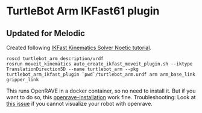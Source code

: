 TurtleBot Arm IKFast61 plugin
=============================

## Updated for Melodic

Created following [IKFast Kinematics Solver Noetic tutorial](https://ros-planning.github.io/moveit_tutorials/doc/ikfast/ikfast_tutorial.html).

    roscd turtlebot_arm_description/urdf
    rosrun moveit_kinematics auto_create_ikfast_moveit_plugin.sh --iktype TranslationDirection5D --name turtlebot_arm --pkg turtlebot_arm_ikfast_plugin `pwd`/turtlebot_arm.urdf arm arm_base_link gripper_link

This runs OpenRAVE in a docker container, so no need to install it. But if you want to do so, this [openrave-installation](https://github.com/crigroup/openrave-installation) work fine.
Troubleshooting: Look at [this issue](https://github.com/crigroup/openrave-installation/issues/17) if you cannot visualize your robot with openrave. 
